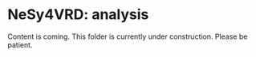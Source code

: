 # NeSy4VRD: analysis

Content is coming. This folder is currently under construction. Please be patient.




